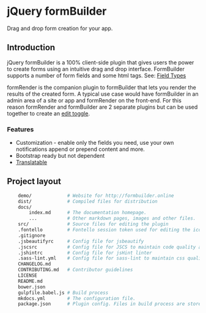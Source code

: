 # jQuery formBuilder
Drag and drop form creation for your app.

<p data-height="570" data-theme-id="0" data-slug-hash="vLjOLL" data-default-tab="result" data-user="kevinchappell" class="codepen"></p>

## Introduction
jQuery formBuilder is a 100% client-side plugin that gives users the power to create forms using an intuitive drag and drop interface. FormBuilder supports a number of form fields and some html tags. See: [Field Types]()

formRender is the companion plugin to formBuilder that lets you render the results of the created form. A typical use case would have formBuilder in an admin area of a site or app and formRender on the front-end. For this reason formRender and formBuilder are 2 separate plugins but can be used together to create an [edit toggle](http://codepen.io/kevinchappell/pen/obyeya).

### Features
* Customization - enable only the fields you need, use your own notifications append or prepend content and more.
* Bootstrap ready but not dependent
* [Translatable](http://codepen.io/kevinchappell/pen/PNZZmw)

## Project layout
```bash
    demo/             # Website for http://formbuilder.online
    dist/             # Compiled files for distribution
    docs/
        index.md      # The documentation homepage.
        ...           # Other markdown pages, images and other files.
    src/              # Source files for editing the plugin
    .fontello         # Fontello session token used for editing the icon font
    .gitignore
    .jsbeautifyrc     # Config file for jsbeautify
    .jscsrc           # Config file for JSCS to maintain code quality and style
    .jshintrc         # Config file for jsHint linter
    .sass-lint.yml    # Config file for sass-lint to maintain css quality and style
    CHANGELOG.md
    CONTRIBUTING.md   # Contributor guidelines
    LICENSE
    README.md
    bower.json
    gulpfile.babel.js # Build process
    mkdocs.yml        # The configuration file.
    package.json      # Plugin config. Files in build process are stored in the `"config"` property.
```
